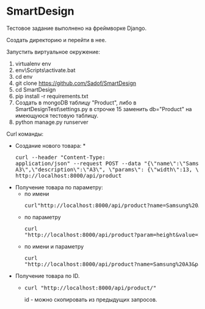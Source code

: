 # SmartDesign

Тестовое задание выполнено на фреймворке Django.

Создать директорию и перейти в нее.

Запустить виртуальное окружение:
1) virtualenv env
2) env\Scripts\activate.bat
3) cd env
4) git clone https://github.com/Sadof/SmartDesign
5) cd SmartDesign
6) pip install -r requirements.txt
7) Создать в mongoDB таблицу "Product", либо в SmartDesignTest\settings.py в строчке 15 заменить db="Product" на имеющуюся тестовую таблицу.
8) python manage.py runserver

Curl команды:
* Создание нового товара: 
  *<pre>curl --header "Content-Type: application/json" --request POST --data "{\\"name\\":\\"Samsung A3\\",\\"description\\":\\"A3\\", \\"params\\": {\\"width\\":13, \\"height\\":25}}" http://localhost:8000/api/product</pre>
* Получение товара по параметру:
  * по имени <pre>curl"http://localhost:8000/api/product?name=Samsung%20A3"</pre>
  * по параметру <pre>curl "http://localhost:8000/api/product?param=height&value=25"</pre>
  * по имени и параметру <pre>curl "http://localhost:8000/api/product?name=Samsung%20A3&param=width&value=13"</pre>
* Получение товара по ID.
  * <pre>curl "http://localhost:8000/api/product/<id>"</pre>  id - можно скопировать из предыдущих запросов. 
